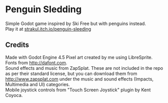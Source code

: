 # Penguin Sledding

Simple Godot game inspired by Ski Free but with penguins instead.   
Play it at [strakul.itch.io/penguin-sleeding](https://strakul.itch.io/penguin-sledding)

## Credits
Made with Godot Engine 4.5
Pixel art created by me using LibreSprite.   
Fonts from http://dafont.com.   
Sound effects and music from ZapSplat. These are not included in the repo as per their standard license, but you can download them from http://www.zapsplat.com under the music and sound effects (Impacts, Multimedia and UI) categories.     
Mobile joystick controls from "Touch Screen Joystick" plugin by Kent Coyoca.
